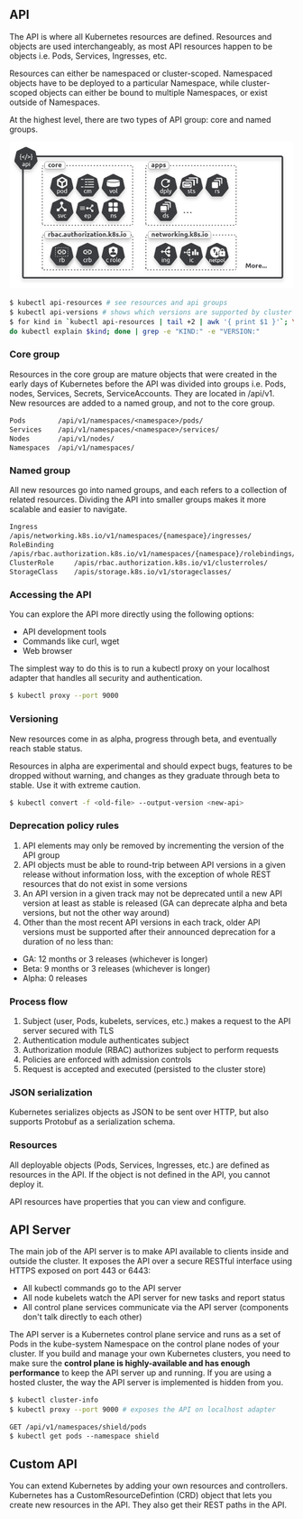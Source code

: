 ## API

The API is where all Kubernetes resources are defined. Resources and objects are used interchangeably, as most API resources happen to be objects i.e. Pods, Services, Ingresses, etc.

Resources can either be namespaced or cluster-scoped. Namespaced objects have to be deployed to a particular Namespace, while cluster-scoped objects can either be bound to multiple Namespaces, or exist outside of Namespaces.

At the highest level, there are two types of API group: core and named groups.

<img src="../../assets/simplified-API.png">

```bash
$ kubectl api-resources # see resources and api groups
$ kubectl api-versions # shows which versions are supported by cluster
$ for kind in `kubectl api-resources | tail +2 | awk '{ print $1 }'`; \
do kubectl explain $kind; done | grep -e "KIND:" -e "VERSION:"
```

### Core group

Resources in the core group are mature objects that were created in the early days of Kubernetes before the API was divided into groups i.e. Pods, nodes, Services, Secrets, ServiceAccounts. They are located in /api/v1. New resources are added to a named group, and not to the core group.

```
Pods        /api/v1/namespaces/<namespace>/pods/
Services    /api/v1/namespaces/<namespace>/services/
Nodes       /api/v1/nodes/
Namespaces  /api/v1/namespaces/
```

### Named group

All new resources go into named groups, and each refers to a collection of related resources. Dividing the API into smaller groups makes it more scalable and easier to navigate.

```
Ingress         /apis/networking.k8s.io/v1/namespaces/{namespace}/ingresses/
RoleBinding     /apis/rbac.authorization.k8s.io/v1/namespaces/{namespace}/rolebindings/
ClusterRole     /apis/rbac.authorization.k8s.io/v1/clusterroles/
StorageClass    /apis/storage.k8s.io/v1/storageclasses/
```

### Accessing the API

You can explore the API more directly using the following options:

- API development tools
- Commands like curl, wget
- Web browser

The simplest way to do this is to run a kubectl proxy on your localhost adapter that handles all security and authentication.

```bash
$ kubectl proxy --port 9000
```

### Versioning

New resources come in as alpha, progress through beta, and eventually reach stable status.

Resources in alpha are experimental and should expect bugs, features to be dropped without warning, and changes as they graduate through beta to stable. Use it with extreme caution.

```bash
$ kubectl convert -f <old-file> --output-version <new-api>
```

### Deprecation policy rules

1. API elements may only be removed by incrementing the version of the API group
2. API objects must be able to round-trip between API versions in a given release without information loss, with the exception of whole REST resources that do not exist in some versions
3. An API version in a given track may not be deprecated until a new API version at least as stable is released (GA can deprecate alpha and beta versions, but not the other way around)
4. Other than the most recent API versions in each track, older API versions must be supported after their announced deprecation for a duration of no less than:

- GA: 12 months or 3 releases (whichever is longer)
- Beta: 9 months or 3 releases (whichever is longer)
- Alpha: 0 releases

### Process flow

1. Subject (user, Pods, kubelets, services, etc.) makes a request to the API server secured with TLS
2. Authentication module authenticates subject
3. Authorization module (RBAC) authorizes subject to perform requests
4. Policies are enforced with admission controls
5. Request is accepted and executed (persisted to the cluster store)

### JSON serialization

Kubernetes serializes objects as JSON to be sent over HTTP, but also supports Protobuf as a serialization schema.

### Resources

All deployable objects (Pods, Services, Ingresses, etc.) are defined as resources in the API. If the object is not defined in the API, you cannot deploy it.

API resources have properties that you can view and configure.

## API Server

The main job of the API server is to make API available to clients inside and outside the cluster. It exposes the API over a secure RESTful interface using HTTPS exposed on port 443 or 6443:

- All kubectl commands go to the API server
- All node kubelets watch the API server for new tasks and report status
- All control plane services communicate via the API server (components don't talk directly to each other)

The API server is a Kubernetes control plane service and runs as a set of Pods in the kube-system Namespace on the control plane nodes of your cluster. If you build and manage your own Kubernetes clusters, you need to make sure the **control plane is highly-available and has enough performance** to keep the API server up and running. If you are using a hosted cluster, the way the API server is implemented is hidden from you.

```bash
$ kubectl cluster-info
$ kubectl proxy --port 9000 # exposes the API on localhost adapter
```

```
GET /api/v1/namespaces/shield/pods
$ kubectl get pods --namespace shield
```

## Custom API

You can extend Kubernetes by adding your own resources and controllers. Kubernetes has a CustomResourceDefintion (CRD) object that lets you create new resources in the API. They also get their REST paths in the API.
